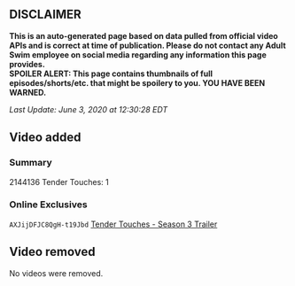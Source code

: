 ## DISCLAIMER
**This is an auto-generated page based on data pulled from official video APIs and is correct at time of publication. Please do not contact any Adult Swim employee on social media regarding any information this page provides.**  
**SPOILER ALERT: This page contains thumbnails of full episodes/shorts/etc. that might be spoilery to you. YOU HAVE BEEN WARNED.**  

_Last Update: June 3, 2020 at 12:30:28 EDT_
## Video added
### Summary
2144136 Tender Touches: 1  
### Online Exclusives
`AXJijDFJC8QgH-t19Jbd` [Tender Touches - Season 3 Trailer](https://www.adultswim.com/videos/tender-touches/season-3-trailer)  
## Video removed
No videos were removed.  
